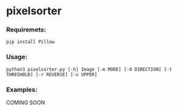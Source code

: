# pixelsorter

### Requiremets:
```
pip install Pillow
```
### Usage:
```
python3 pixelsorter.py [-h] Image [-m MODE] [-d DIRECTION] [-t THRESHOLD] [-r REVERSE] [-u UPPER]
```
### Examples:
COMING SOON
